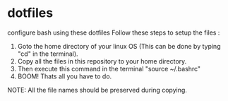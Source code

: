 # dotfiles
configure bash using these dotfiles
Follow these steps to setup the files :
  1. Goto the home directory of your linux OS (This can be done by typing "cd" in the terminal).
  2. Copy all the files in this repository to your home directory.
  3. Then execute this command in the terminal "source ~/.bashrc"
  4. BOOM! Thats all you have to do.
  
NOTE:
  All the file names should be preserved during copying.
